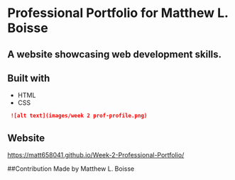 # Professional Portfolio for Matthew L. Boisse
  
 ## A website showcasing web development skills.

 ## Built with 
 * HTML
 * CSS

```md
 ![alt text](images/week 2 prof-profile.png)
```
## Website 
https://matt658041.github.io/Week-2-Professional-Portfolio/

##Contribution 
Made by Matthew L. Boisse

